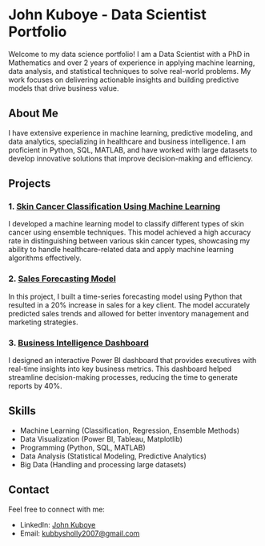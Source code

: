 # John Kuboye - Data Scientist Portfolio

Welcome to my data science portfolio! I am a Data Scientist with a PhD in Mathematics and over 2 years of experience in applying machine learning, data analysis, and statistical techniques to solve real-world problems. My work focuses on delivering actionable insights and building predictive models that drive business value.

## About Me
I have extensive experience in machine learning, predictive modeling, and data analytics, specializing in healthcare and business intelligence. I am proficient in Python, SQL, MATLAB, and have worked with large datasets to develop innovative solutions that improve decision-making and efficiency.

## Projects

### 1. [Skin Cancer Classification Using Machine Learning](./skin-cancer-classification/README.md)
I developed a machine learning model to classify different types of skin cancer using ensemble techniques. This model achieved a high accuracy rate in distinguishing between various skin cancer types, showcasing my ability to handle healthcare-related data and apply machine learning algorithms effectively.

### 2. [Sales Forecasting Model](./sales-forecasting/README.md)
In this project, I built a time-series forecasting model using Python that resulted in a 20% increase in sales for a key client. The model accurately predicted sales trends and allowed for better inventory management and marketing strategies.

### 3. [Business Intelligence Dashboard](./business-intelligence-dashboard/README.md)
I designed an interactive Power BI dashboard that provides executives with real-time insights into key business metrics. This dashboard helped streamline decision-making processes, reducing the time to generate reports by 40%.

## Skills
- Machine Learning (Classification, Regression, Ensemble Methods)
- Data Visualization (Power BI, Tableau, Matplotlib)
- Programming (Python, SQL, MATLAB)
- Data Analysis (Statistical Modeling, Predictive Analytics)
- Big Data (Handling and processing large datasets)

## Contact
Feel free to connect with me:
- LinkedIn: [John Kuboye](https://www.linkedin.com/in/john-o-kuboye-502a8218a/)
- Email: kubbysholly2007@gmail.com
